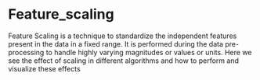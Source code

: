 # Feature_scaling
Feature Scaling is a technique to standardize the independent features present in the data in a fixed range. It is performed during the data pre-processing to handle highly varying magnitudes or values or units. Here we see the effect of scaling in different algorithms and how to perform and visualize these effects
